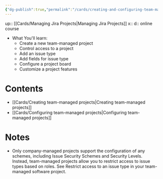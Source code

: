 ```yaml
---
{"dg-publish":true,"permalink":"/cards/creating-and-configuring-team-managed-projects/"}
---
```


up:: [[Cards/Managing Jira Projects\|Managing Jira Projects]] 
x:: 
d:: online course

- What You'll learn: 
	- Create a new team-managed project
	- Control access to a project
	- Add an issue type
	- Add fields for issue type
	- Configure a project board
	- Customize a project features

# Contents 

- [[Cards/Creating team-managed projects\|Creating team-managed projects]]
- [[Cards/Configuring team-managed projects\|Configuring team-managed projects]]

# Notes

- Only company-managed projects support the configuration of any schemes, including Issue Security Schemes and Security Levels. Instead, team-managed projects allow you to restrict access to issue types based on roles. See Restrict access to an issue type in your team-managed software project.